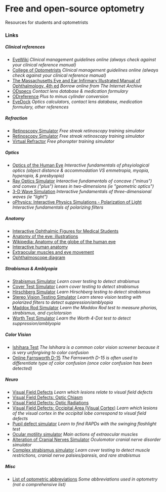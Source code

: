 # Free and open-source optometry
Resources for students and optometrists

### Links
##### Clinical references
 - [EyeWiki](https://eyewiki.org/) _Clinical management guidelines online (always check against your clinical reference manual)_
 - [College of Optometrists](https://www.college-optometrists.org/clinical-guidance/clinical-management-guidelines) _Clinical management guidelines online (always check against your clinical reference manual)_
 - [The Massachusetts Eye and Ear Infirmary Illustrated Manual of Ophthalmology, 4th ed](https://archive.org/details/massachusettseye0004kais/mode/2up) _Borrow online from The Internet Archive_
 - [ODspecs](https://www.odspecs.com/) _Contact lens database & medication formulary_
 - [ODreference](https://www.odreference.com/contacts/conversions/cylinder) _Plus to minus cylinder conversion_
 - [EyeDock](https://www.eyedock.com/) _Optics calculators, contact lens database, medication formulary, other references_
##### Refraction
 - [Retinoscopy Simulator](https://www.aao.org/education/interactive-tool/retinoscopy-simulator) _Free streak retinoscopy training simulator_
 - [Retinoscopy Simulator](https://www.optometrial.com/retinoscopy2/) _Free streak retinoscopy training simulator_
 - [Virtual Refractor](https://www.virtualrefractor.com/) _Free phoropter training simulator_
##### Optics
 - [Optics of the Human Eye](https://www.geogebra.org/m/SjGyuKNs) _Interactive fundamentals of phsyiological optics (object distance & accommodation VS emmetropia, myopia, hyperopia, & presbyopia)_
 - [Ray Optics Simulator](https://phydemo.app/ray-optics/) _Interactive fundamentals of concave ("minus") and convex ("plus") lenses in two-dimensions (ie "geometric optics")_
 - [3-D Wave Simulation](https://www.falstad.com/wavebox/) _Interactive fundamentals of three-dimensional waves (ie "light")_
 - [oPhysics: Interactive Physics Simulations - Polarization of Light](https://ophysics.com/l3.html) _Interactive fundamentals of polarizing filters_
##### Anatomy
 - [Interactive Ophthalmic Figures for Medical Students](https://www.aao.org/interactive-figures)
 - [Anatomy of the eye: illustrations](https://www.imaios.com/en/e-anatomy/head-and-neck/eye)
 - [Wikipedia: Anatomy of the globe of the human eye](https://en.wikipedia.org/wiki/Template:Eye_anatomy)
 - [Interactive human anatomy](https://www.zygotebody.com/)
 - [Extraocular muscles and eye movement](https://www.optometrial.com/category/eye-movement/)
 - [Ophthalmoscope diagram](https://www.optometrial.com/ophthalmoscope/)
##### Strabismus & Amblyopia
 - [Strabismus Simulator](https://www.aao.org/education/interactive-tool/strabismus-simulator) _Learn cover testing to detect strabismus_
 - [Cover Test Simulator](https://www.optometrial.com/cover-test-simulator/) _Learn cover testing to detect strabismus_
 - [Hirschberg Simulator](https://www.optometrial.com/hirschberg-simulator/) _Learn Hirschberg testing to detect strabismus_
 - [Stereo Vision Testing Simulator](https://www.optometrial.com/vecto-graphic-test/) _Learn stereo vision testing with polarized filters to detect suppression/amblyopia_
 - [Maddox Rod Simulator](https://www.optometrial.com/maddox-simulator/) _Learn the Maddox Rod test to measure phorias, strabismus, and cyclotorsion_
 - [Worth Test Simulator](https://www.optometrial.com/worth-test-simulator/) _Learn the Worth 4-Dot test to detect suppression/amblyopia_
##### Color Vision
 - [Ishihara Test](https://www.optometrial.com/ishihara-test/) _The Ishihara is a common color vision screener because it is very unforgiving to color confusion_
 - [Online Farnsworth D-15](https://www.color-blindness.com/color-arrangement-test/) _The Farnsworth D-15 is often used to differentiate type of color confusion (once color confusion has been detected)_
##### Neuro
 - [Visual Field Defects](https://aao-resources-enformehosting.s3.amazonaws.com/resources/AAO.LMS/BASIC2016/basicinteractive/interactive/5/5.html) _Learn which lesions relate to visual field defects_
 - [Visual Field Defects: Optic Chiasm](https://www.optometrial.com/visual-field-defects-chiasm/)
 - [Visual Field Defects: Optic Radiations](https://www.optometrial.com/visual-field-defects-optic-radiations/)
 - [Visual Field Defects: Occipital Area (Visual Cortex)](https://www.optometrial.com/visual-field-defects-occipital-area/) _Learn which lesions of the visual cortex in the occipital lobe correspond to visual field defects_
 - [Pupil defect simulator](https://aao-resources-enformehosting.s3.amazonaws.com/resources/AAO.LMS/BASIC2016/basicinteractive/interactive/3/3.html) _Learn to find RAPDs with the swinging flashlight test_
 - [Ocular motility simulator](https://www.optometrial.com/ocular-motility-simulator/) _Main actions of extraocular muscles_
 - [Alteration of Cranial Nerves Simulator](https://www.optometrial.com/cranial-nerve-simulator/) _Oculomotor cranial nerve disorder simulator_
 - [Complex strabismus simulator](https://www.aao.org/education/interactive-tool/complex-strabismus-simulator) _Learn cover testing to detect muscle restrictions, cranial nerve palsies/paresis, and rare strabismus_
##### Misc
 - [List of optometric abbreviations](https://en.wikipedia.org/wiki/List_of_optometric_abbreviations) _Some abbreviations used in optometry (not a comprehensive list)_
